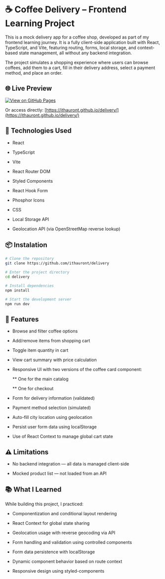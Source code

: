 # ☕ Coffee Delivery – Frontend Learning Project

This is a mock delivery app for a coffee shop, developed as part of my frontend learning journey. It is a fully client-side application built with React, TypeScript, and Vite, featuring routing, forms, local storage, and context-based state management, all without any backend integration.

The project simulates a shopping experience where users can browse coffees, add them to a cart, fill in their delivery address, select a payment method, and place an order.

## 🌐 Live Preview

[![View on GitHub Pages](https://img.shields.io/badge/Live%20Preview-Click%20Here-blue?style=for-the-badge)](https://ithauront.github.io/delivery/)

Or access directly: [https://ithauront.github.io/delivery/](https://ithauront.github.io/delivery/)

## 🚀 Technologies Used

*  React

*  TypeScript

*  Vite

*  React Router DOM

*  Styled Components

*  React Hook Form

*  Phosphor Icons

*  CSS

*  Local Storage API

*  Geolocation API (via OpenStreetMap reverse lookup)

## 📦 Instalation

  ```bash
# Clone the repository
git clone https://github.com/ithauront/delivery

# Enter the project directory
cd delivery

# Install dependencies
npm install

# Start the development server
npm run dev
```

## 🧩 Features

  * Browse and filter coffee options

  * Add/remove items from shopping cart

  * Toggle item quantity in cart

  * View cart summary with price calculation

  * Responsive UI with two versions of the coffee card component:

       ** One for the main catalog

       ** One for checkout

  * Form for delivery information (validated)

  * Payment method selection (simulated)

  * Auto-fill city location using geolocation

  * Persist user form data using localStorage

  * Use of React Context to manage global cart state

## ⚠️ Limitations

  *  No backend integration — all data is managed client-side

  * Mocked product list — not loaded from an API

## 📚 What I Learned

While building this project, I practiced:

  * Componentization and conditional layout rendering

  *  React Context for global state sharing

  * Geolocation usage with reverse geocoding via API

  * Form handling and validation using controlled components

  * Form data persistence with localStorage

  * Dynamic component behavior based on route context

  * Responsive design using styled-components
